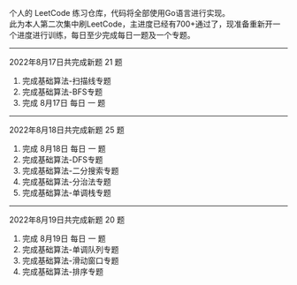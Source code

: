 个人的 LeetCode 练习仓库，代码将全部使用Go语言进行实现。  
此为本人第二次集中刷LeetCode，主进度已经有700+通过了，现准备重新开一个进度进行训练，每日至少完成每日一题及一个专题。


-------------
2022年8月17日共完成新题 21 题 

1. 完成基础算法-扫描线专题
2. 完成基础算法-BFS专题
3. 完成 8月17日 每日 一 题

-------------
2022年8月18日共完成新题 25 题
1. 完成 8月18日 每日 一 题
2. 完成基础算法-DFS专题 
3. 完成基础算法-二分搜索专题
4. 完成基础算法-分治法专题       
5. 完成基础算法-单调栈专题

-------------
2022年8月19日共完成新题 20 题
1. 完成 8月19日 每日 一 题
2. 完成基础算法-单调队列专题
3. 完成基础算法-滑动窗口专题
4. 完成基础算法-排序专题